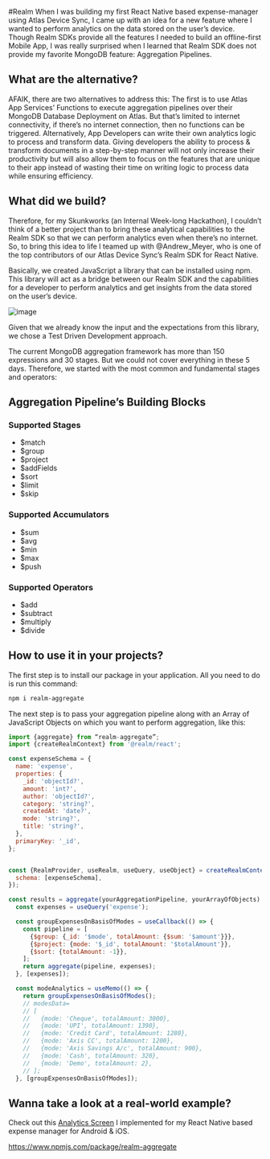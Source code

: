 #Realm
When I was building my first React Native based expense-manager using Atlas Device Sync, I came up with an idea for a new feature where I wanted to perform analytics on the data stored on the user’s device.
Though Realm SDKs provide all the features I needed to build an offline-first Mobile App, I was really surprised when I learned that Realm SDK does not provide my favorite MongoDB feature: Aggregation Pipelines.

## What are the alternative?
AFAIK, there are two alternatives to address this:
The first is to use Atlas App Services’ Functions to execute aggregation pipelines over their MongoDB Database Deployment on Atlas. But that’s limited to internet connectivity, if there’s no internet connection, then no functions can be triggered.
Alternatively, App Developers can write their own analytics logic to process and transform data. Giving developers the ability to process & transform documents in a step-by-step manner will not only increase their productivity but will also allow them to focus on the features that are unique to their app instead of wasting their time on writing logic to process data while ensuring efficiency.

## What did we build?
Therefore, for my Skunkworks (an Internal Week-long Hackathon), I couldn’t think of a better project than to bring these analytical capabilities to the Realm SDK so that we can perform analytics even when there’s no internet.
So, to bring this idea to life I teamed up with @Andrew_Meyer, who is one of the top contributors of our Atlas Device Sync’s Realm SDK for React Native.

Basically, we created JavaScript a library that can be installed using npm. This library will act as a bridge between our Realm SDK and the capabilities for a developer to perform analytics and get insights from the data stored on the user’s device.

![image](https://user-images.githubusercontent.com/27056663/193196067-d4d1b7c9-1094-43d3-96bd-d3673d7f9f7c.png)

Given that we already know the input and the expectations from this library, we chose a Test Driven Development approach.

The current MongoDB aggregation framework has more than 150 expressions and 30 stages. But we could not cover everything in these 5 days. Therefore, we started with the most common and fundamental stages and operators:

## Aggregation Pipeline’s Building Blocks
### Supported Stages

* $match
* $group
* $project
* $addFields
* $sort
* $limit
* $skip

### Supported Accumulators
* $sum
* $avg
* $min
* $max
* $push

### Supported Operators
* $add 
* $subtract
* $multiply
* $divide

## How to use it in your projects?
The first step is to install our package in your application. All you need to do is run this command:
```bash
npm i realm-aggregate
```
The next step is to pass your aggregation pipeline along with an Array of JavaScript Objects on which you want to perform aggregation, like this:


```javascript
import {aggregate} from “realm-aggregate”;
import {createRealmContext} from '@realm/react';

const expenseSchema = {
  name: 'expense',
  properties: {
    _id: 'objectId?',
    amount: 'int?',
    author: 'objectId?',
    category: 'string?',
    createdAt: 'date?',
    mode: 'string?',
    title: 'string?',
  },
  primaryKey: '_id',
};


const {RealmProvider, useRealm, useQuery, useObject} = createRealmContext({
  schema: [expenseSchema],
});

const results = aggregate(yourAggregationPipeline, yourArrayOfObjects)
  const expenses = useQuery('expense');

  const groupExpensesOnBasisOfModes = useCallback(() => {
    const pipeline = [
      {$group: {_id: '$mode', totalAmount: {$sum: '$amount'}}},
      {$project: {mode: '$_id', totalAmount: '$totalAmount'}},
      {$sort: {totalAmount: -1}},
    ];
    return aggregate(pipeline, expenses);
  }, [expenses]);

  const modeAnalytics = useMemo(() => {
    return groupExpensesOnBasisOfModes();
    // modesData=
    // [
    //   {mode: 'Cheque', totalAmount: 3000},
    //   {mode: 'UPI', totalAmount: 1390},
    //   {mode: 'Credit Card', totalAmount: 1280},
    //   {mode: 'Axis CC', totalAmount: 1200},
    //   {mode: 'Axis Savings A/c', totalAmount: 900},
    //   {mode: 'Cash', totalAmount: 320},
    //   {mode: 'Demo', totalAmount: 2},
    // ];
  }, [groupExpensesOnBasisOfModes]);

```

## Wanna take a look at a real-world example?
Check out this [Analytics Screen](https://github.com/sourabhbagrecha/expengo-mobile/blob/main/screens/Analytics.js) I implemented for my React Native based expense manager for Android & iOS.

https://www.npmjs.com/package/realm-aggregate

